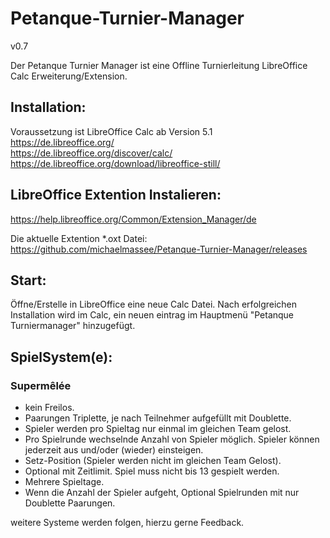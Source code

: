 # Petanque-Turnier-Manager
v0.7

Der Petanque Turnier Manager ist eine Offline Turnierleitung LibreOffice Calc Erweiterung/Extension. 

## Installation:

Voraussetzung ist LibreOffice Calc ab Version 5.1<br/>
https://de.libreoffice.org/<br/>
https://de.libreoffice.org/discover/calc/<br/>
https://de.libreoffice.org/download/libreoffice-still/<br/>

## LibreOffice Extention Instalieren:
https://help.libreoffice.org/Common/Extension_Manager/de<br/>

Die aktuelle Extention *.oxt Datei:<br/>
https://github.com/michaelmassee/Petanque-Turnier-Manager/releases<br/>

## Start:
Öffne/Erstelle in LibreOffice eine neue Calc Datei.
Nach erfolgreichen Installation wird im Calc, ein neuen eintrag im Hauptmenü "Petanque Turniermanager" hinzugefügt.

## SpielSystem(e):

### Supermêlée
 * kein Freilos.
 * Paarungen Triplette, je nach Teilnehmer aufgefüllt mit Doublette.
 * Spieler werden pro Spieltag nur einmal im gleichen Team gelost.
 * Pro Spielrunde wechselnde Anzahl von Spieler möglich. Spieler können jederzeit aus und/oder (wieder) einsteigen.
 * Setz-Position (Spieler werden nicht im gleichen Team Gelost).
 * Optional mit Zeitlimit. Spiel muss nicht bis 13 gespielt werden.
 * Mehrere Spieltage.
 * Wenn die Anzahl der Spieler aufgeht, Optional Spielrunden mit nur Doublette Paarungen.

weitere Systeme werden folgen, hierzu gerne Feedback.
